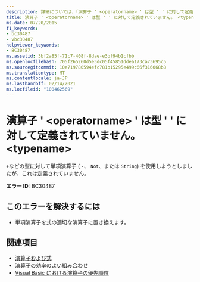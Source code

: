 ```yaml
---
description: 詳細については、「演算子 ' <operatorname> ' は型 ' ' に対して定義されていません。 <typename>
title: 演算子 ' <operatorname> ' は型 ' ' に対して定義されていません。 <typename>
ms.date: 07/20/2015
f1_keywords:
- bc30487
- vbc30487
helpviewer_keywords:
- BC30487
ms.assetid: 3bf2a85f-71c7-408f-8dae-e3bf94b1cfbb
ms.openlocfilehash: 705f265260d5e3dc05f45851ddea173ca73695c5
ms.sourcegitcommit: 10e719780594efc781b15295e499c66f316068b8
ms.translationtype: MT
ms.contentlocale: ja-JP
ms.lasthandoff: 02/14/2021
ms.locfileid: "100462569"
---
```

# <a name="operator-operatorname-is-not-defined-for-type-typename"></a>演算子 ' \<operatorname> ' は型 ' ' に対して定義されていません。 \<typename>

`+`などの型に対して単項演算子 ( `-`、 `Not`、または `String`) を使用しようとしましたが、これは定義されていません。  
  
 **エラー ID:** BC30487  
  
## <a name="to-correct-this-error"></a>このエラーを解決するには  
  
- 単項演算子を式の適切な演算子に置き換えます。  
  
## <a name="see-also"></a>関連項目

- [演算子および式](../programming-guide/language-features/operators-and-expressions/index.md)
- [演算子の効率のよい組み合わせ](../programming-guide/language-features/operators-and-expressions/efficient-combination-of-operators.md)
- [Visual Basic における演算子の優先順位](../language-reference/operators/operator-precedence.md)
